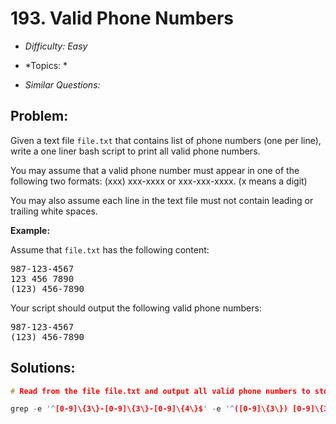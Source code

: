 # 193. Valid Phone Numbers

* *Difficulty: Easy*

* *Topics: *

* *Similar Questions:*

## Problem:

<p>Given a text file <code>file.txt</code> that contains list of phone numbers (one per line), write a one liner bash script to print all valid phone numbers.</p>

<p>You may assume that a valid phone number must appear in one of the following two formats: (xxx) xxx-xxxx or xxx-xxx-xxxx. (x means a digit)</p>

<p>You may also assume each line in the text file must not contain leading or trailing white spaces.</p>

<p><strong>Example:</strong></p>

<p>Assume that <code>file.txt</code> has the following content:</p>

<pre>
987-123-4567
123 456 7890
(123) 456-7890
</pre>

<p>Your script should output the following valid phone numbers:</p>

<pre>
987-123-4567
(123) 456-7890
</pre>

## Solutions:

```c++
# Read from the file file.txt and output all valid phone numbers to stdout.

grep -e '^[0-9]\{3\}-[0-9]\{3\}-[0-9]\{4\}$' -e '^([0-9]\{3\}) [0-9]\{3\}-[0-9]\{4\}$' file.txt
```

